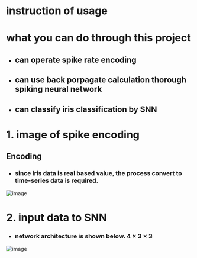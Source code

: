 # instruction of usage

# what you can do through this project
+ ## can operate spike rate encoding
+ ## can use back porpagate calculation thorough spiking neural network
+ ## can classify iris classification by SNN

# 1. image of spike encoding

## Encoding
+ ### since Iris data is real based value, the process convert to time-series data is required.  
![image](https://github.com/GTAKAGI/PSNN/assets/114473358/45354d11-0aa2-4eb5-a16b-735e24dc6366)

# 2. input data to SNN
+ ### network architecture is shown below.  4 × 3 × 3
![image](https://github.com/GTAKAGI/PSNN/assets/114473358/0bd27ac5-ed9c-4d76-8b05-ff818262149e)
